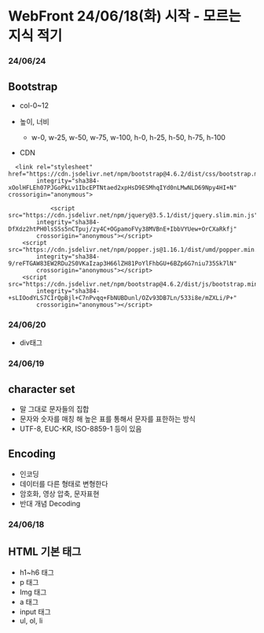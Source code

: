 # WebFront 24/06/18(화) 시작 - 모르는 지식 적기

<h3>24/06/24</h3>

<h2>Bootstrap</h2>

- col-0~12

- 높이, 너비

  - w-0, w-25, w-50, w-75, w-100, h-0, h-25, h-50, h-75, h-100

- CDN

```
  <link rel="stylesheet" href="https://cdn.jsdelivr.net/npm/bootstrap@4.6.2/dist/css/bootstrap.min.css"
        integrity="sha384-xOolHFLEh07PJGoPkLv1IbcEPTNtaed2xpHsD9ESMhqIYd0nLMwNLD69Npy4HI+N" crossorigin="anonymous">

            <script src="https://cdn.jsdelivr.net/npm/jquery@3.5.1/dist/jquery.slim.min.js"
        integrity="sha384-DfXdz2htPH0lsSSs5nCTpuj/zy4C+OGpamoFVy38MVBnE+IbbVYUew+OrCXaRkfj"
        crossorigin="anonymous"></script>
    <script src="https://cdn.jsdelivr.net/npm/popper.js@1.16.1/dist/umd/popper.min.js"
        integrity="sha384-9/reFTGAW83EW2RDu2S0VKaIzap3H66lZH81PoYlFhbGU+6BZp6G7niu735Sk7lN"
        crossorigin="anonymous"></script>
    <script src="https://cdn.jsdelivr.net/npm/bootstrap@4.6.2/dist/js/bootstrap.min.js"
        integrity="sha384-+sLIOodYLS7CIrQpBjl+C7nPvqq+FbNUBDunl/OZv93DB7Ln/533i8e/mZXLi/P+"
        crossorigin="anonymous"></script>
```

<h3>24/06/20</h3>

- div태그

<h3>24/06/19</h3>
<h2>character set</h2>

- 말 그대로 문자들의 집합
- 문자와 숫자를 매칭 해 높은 표를 통해서 문자를 표한하는 방식
- UTF-8, EUC-KR, ISO-8859-1 등이 있음

<h2>Encoding</h2>

- 인코딩
- 데이터를 다른 형태로 변형한다
- 암호화, 영상 압축, 문자표현
- 반대 개념 Decoding

<h3>24/06/18</h3>

<h2>HTML 기본 태그</h2>

- h1~h6 태그
- p 태그
- Img 태그
- a 태그
- input 태그
- ul, ol, li

